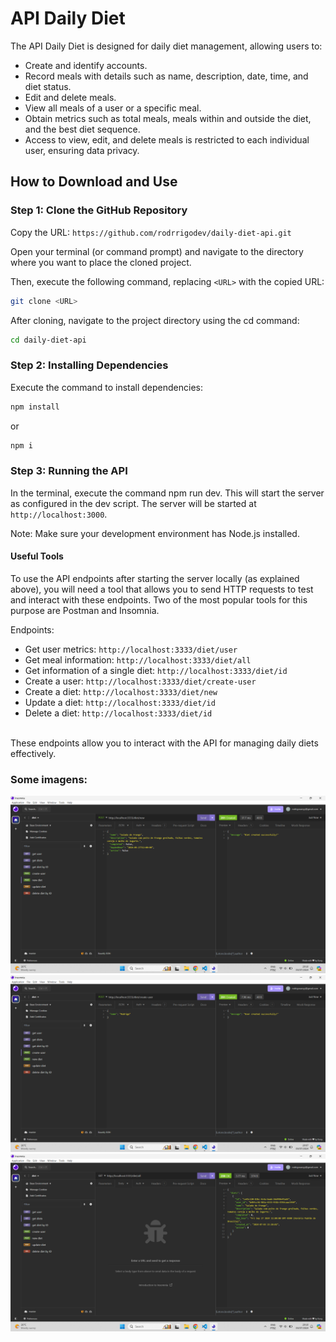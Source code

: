 # API Daily Diet

The API Daily Diet is designed for daily diet management, allowing users to:

- Create and identify accounts.
- Record meals with details such as name, description, date, time, and diet status.
- Edit and delete meals.
- View all meals of a user or a specific meal.
- Obtain metrics such as total meals, meals within and outside the diet, and the best diet sequence.
- Access to view, edit, and delete meals is restricted to each individual user, ensuring data privacy.

## How to Download and Use

### Step 1: Clone the GitHub Repository

Copy the URL: `https://github.com/rodrrigodev/daily-diet-api.git`

Open your terminal (or command prompt) and navigate to the directory where you want to place the cloned project.

Then, execute the following command, replacing `<URL>` with the copied URL:

```bash
git clone <URL>
```

After cloning, navigate to the project directory using the cd command:
```bash
cd daily-diet-api
```
### Step 2: Installing Dependencies
Execute the command to install dependencies:

```bash
npm install
```
or
```bash
npm i
```
### Step 3: Running the API
In the terminal, execute the command npm run dev. This will start the server as configured in the dev script.
The server will be started at `http://localhost:3000`.

Note: Make sure your development environment has Node.js installed.

#### Useful Tools
To use the API endpoints after starting the server locally (as explained above), you will need a tool that allows you to send HTTP requests to test and interact with these endpoints. Two of the most popular tools for this purpose are Postman and Insomnia.

Endpoints:
- Get user metrics: `http://localhost:3333/diet/user`
- Get meal information: `http://localhost:3333/diet/all`
- Get information of a single diet: `http://localhost:3333/diet/id`
- Create a user: `http://localhost:3333/diet/create-user`
- Create a diet: `http://localhost:3333/diet/new`
- Update a diet: `http://localhost:3333/diet/id`
- Delete a diet: `http://localhost:3333/diet/id`
<br/>
These endpoints allow you to interact with the API for managing daily diets effectively.


### Some imagens:
<img src="src/assets/dailyDiet-1.png">
<img src="src/assets/dailyDiet-2.png">
<img src="src/assets/dailyDiet-3.png">
